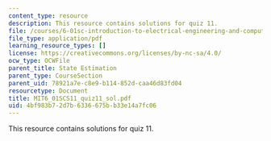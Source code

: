 ```yaml
---
content_type: resource
description: This resource contains solutions for quiz 11.
file: /courses/6-01sc-introduction-to-electrical-engineering-and-computer-science-i-spring-2011/4bf983b72d7b6336675bb33e14a7fc06_MIT6_01SCS11_quiz11_sol.pdf
file_type: application/pdf
learning_resource_types: []
license: https://creativecommons.org/licenses/by-nc-sa/4.0/
ocw_type: OCWFile
parent_title: State Estimation
parent_type: CourseSection
parent_uid: 78921a7e-c8e9-b114-852d-caa46d83fd04
resourcetype: Document
title: MIT6_01SCS11_quiz11_sol.pdf
uid: 4bf983b7-2d7b-6336-675b-b33e14a7fc06
---
```

This resource contains solutions for quiz 11.